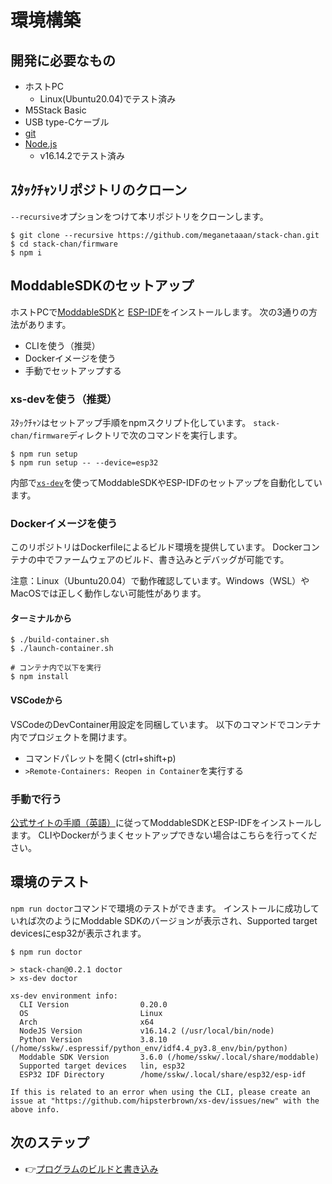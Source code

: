 # 環境構築

## 開発に必要なもの

* ホストPC
    * Linux(Ubuntu20.04)でテスト済み
* M5Stack Basic
* USB type-Cケーブル
* [git](https://git-scm.com/)
* [Node.js](https://nodejs.org/en/)
    * v16.14.2でテスト済み

## ｽﾀｯｸﾁｬﾝリポジトリのクローン

`--recursive`オプションをつけて本リポジトリをクローンします。

```console
$ git clone --recursive https://github.com/meganetaaan/stack-chan.git
$ cd stack-chan/firmware
$ npm i
```

## ModdableSDKのセットアップ

ホストPCで[ModdableSDK](https://github.com/Moddable-OpenSource/moddable)と
[ESP-IDF](https://docs.espressif.com/projects/esp-idf/en/latest/esp32/get-started/index.html)をインストールします。
次の3通りの方法があります。

- CLIを使う（推奨）
- Dockerイメージを使う
- 手動でセットアップする

### xs-devを使う（推奨）

ｽﾀｯｸﾁｬﾝはセットアップ手順をnpmスクリプト化しています。
`stack-chan/firmware`ディレクトリで次のコマンドを実行します。

```console
$ npm run setup
$ npm run setup -- --device=esp32
```

内部で[`xs-dev`](https://github.com/HipsterBrown/xs-dev)を使ってModdableSDKやESP-IDFのセットアップを自動化しています。

### Dockerイメージを使う

このリポジトリはDockerfileによるビルド環境を提供しています。
Dockerコンテナの中でファームウェアのビルド、書き込みとデバッグが可能です。

注意：Linux（Ubuntu20.04）で動作確認しています。Windows（WSL）やMacOSでは正しく動作しない可能性があります。

#### ターミナルから

```console
$ ./build-container.sh
$ ./launch-container.sh

# コンテナ内で以下を実行
$ npm install
```

#### VSCodeから

VSCodeのDevContainer用設定を同梱しています。
以下のコマンドでコンテナ内でプロジェクトを開けます。

* コマンドパレットを開く(ctrl+shift+p)
* `>Remote-Containers: Reopen in Container`を実行する

### 手動で行う

[公式サイトの手順（英語）](https://github.com/Moddable-OpenSource/moddable/blob/public/documentation/Moddable%20SDK%20-%20Getting%20Started.md)に従ってModdableSDKとESP-IDFをインストールします。
CLIやDockerがうまくセットアップできない場合はこちらを行ってください。

## 環境のテスト

`npm run doctor`コマンドで環境のテストができます。
インストールに成功していれば次のようにModdable SDKのバージョンが表示され、Supported target devicesにesp32が表示されます。

```console
$ npm run doctor

> stack-chan@0.2.1 doctor
> xs-dev doctor

xs-dev environment info:
  CLI Version                0.20.0                                                                
  OS                         Linux                                                                 
  Arch                       x64                                                                   
  NodeJS Version             v16.14.2 (/usr/local/bin/node)                                        
  Python Version             3.8.10 (/home/sskw/.espressif/python_env/idf4.4_py3.8_env/bin/python) 
  Moddable SDK Version       3.6.0 (/home/sskw/.local/share/moddable)                              
  Supported target devices   lin, esp32                                                            
  ESP32 IDF Directory        /home/sskw/.local/share/esp32/esp-idf                                 

If this is related to an error when using the CLI, please create an issue at "https://github.com/hipsterbrown/xs-dev/issues/new" with the above info.
```

## 次のステップ

- 👉[プログラムのビルドと書き込み](./flashing-firmware_ja.md)

